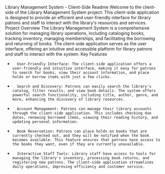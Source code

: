 Library Management System - Client-Side Readme
Welcome to the client-side of the Library Management System project. This client-side application is designed to provide an efficient and user-friendly interface for library patrons and staff to interact with the library's resources and services.
Project Overview
The Library Management System is a comprehensive solution for managing library operations, including cataloging books, tracking inventory, managing memberships, and facilitating the borrowing and returning of books. The client-side application serves as the user interface, offering an intuitive and accessible platform for library patrons and staff to interact with the system.
Key Features
* 		User-Friendly Interface: The client-side application offers a user-friendly and intuitive interface, making it easy for patrons to search for books, view their account information, and place holds or borrow items with just a few clicks.
* 		Search and Discovery: Patrons can easily search the library's catalog, filter results, and view book details. The system offers powerful search functionality, including title, author, genre, and more, enhancing the discovery of library resources.
* 		Account Management: Patrons can manage their library accounts through the client-side application. This includes checking due dates, renewing borrowed items, viewing their reading history, and updating personal information.
* 		Book Reservation: Patrons can place holds on books that are currently checked out, and they will be notified when the book becomes available. This feature ensures that patrons have access to the books they want, even if they are currently unavailable.
* 		Interactive Staff Tools: Library staff have access to tools for managing the library's inventory, processing book returns, and registering new patrons. The client-side application streamlines daily operations, improving efficiency and customer service.
